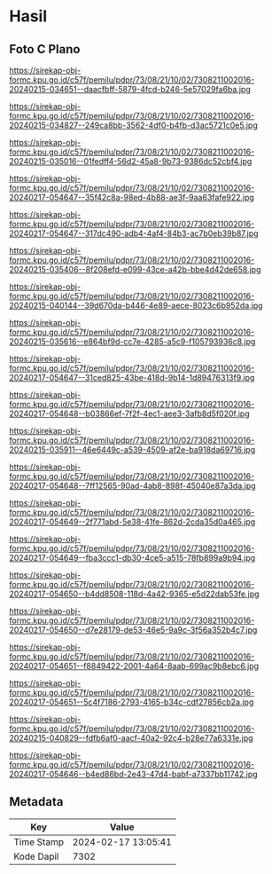 # Hasil

## Foto C Plano

https://sirekap-obj-formc.kpu.go.id/c57f/pemilu/pdpr/73/08/21/10/02/7308211002016-20240215-034651--daacfbff-5879-4fcd-b246-5e57029fa6ba.jpg

https://sirekap-obj-formc.kpu.go.id/c57f/pemilu/pdpr/73/08/21/10/02/7308211002016-20240215-034827--249ca8bb-3562-4df0-b4fb-d3ac5721c0e5.jpg

https://sirekap-obj-formc.kpu.go.id/c57f/pemilu/pdpr/73/08/21/10/02/7308211002016-20240215-035016--01fedff4-56d2-45a8-9b73-9386dc52cbf4.jpg

https://sirekap-obj-formc.kpu.go.id/c57f/pemilu/pdpr/73/08/21/10/02/7308211002016-20240217-054647--35f42c8a-98ed-4b88-ae3f-9aa63fafe922.jpg

https://sirekap-obj-formc.kpu.go.id/c57f/pemilu/pdpr/73/08/21/10/02/7308211002016-20240217-054647--317dc490-adb4-4af4-84b3-ac7b0eb39b87.jpg

https://sirekap-obj-formc.kpu.go.id/c57f/pemilu/pdpr/73/08/21/10/02/7308211002016-20240215-035406--8f208efd-e099-43ce-a42b-bbe4d42de658.jpg

https://sirekap-obj-formc.kpu.go.id/c57f/pemilu/pdpr/73/08/21/10/02/7308211002016-20240215-040144--39d670da-b446-4e89-aece-8023c6b952da.jpg

https://sirekap-obj-formc.kpu.go.id/c57f/pemilu/pdpr/73/08/21/10/02/7308211002016-20240215-035616--e864bf9d-cc7e-4285-a5c9-f105793936c8.jpg

https://sirekap-obj-formc.kpu.go.id/c57f/pemilu/pdpr/73/08/21/10/02/7308211002016-20240217-054647--31ced825-43be-418d-9b14-1d89476313f9.jpg

https://sirekap-obj-formc.kpu.go.id/c57f/pemilu/pdpr/73/08/21/10/02/7308211002016-20240217-054648--b03866ef-7f2f-4ec1-aee3-3afb8d5f020f.jpg

https://sirekap-obj-formc.kpu.go.id/c57f/pemilu/pdpr/73/08/21/10/02/7308211002016-20240215-035911--46e6449c-a539-4509-af2e-ba918da69716.jpg

https://sirekap-obj-formc.kpu.go.id/c57f/pemilu/pdpr/73/08/21/10/02/7308211002016-20240217-054648--7ff12565-90ad-4ab8-898f-45040e87a3da.jpg

https://sirekap-obj-formc.kpu.go.id/c57f/pemilu/pdpr/73/08/21/10/02/7308211002016-20240217-054649--2f771abd-5e38-41fe-862d-2cda35d0a465.jpg

https://sirekap-obj-formc.kpu.go.id/c57f/pemilu/pdpr/73/08/21/10/02/7308211002016-20240217-054649--fba3ccc1-db30-4ce5-a515-78fb899a9b94.jpg

https://sirekap-obj-formc.kpu.go.id/c57f/pemilu/pdpr/73/08/21/10/02/7308211002016-20240217-054650--b4dd8508-118d-4a42-9365-e5d22dab53fe.jpg

https://sirekap-obj-formc.kpu.go.id/c57f/pemilu/pdpr/73/08/21/10/02/7308211002016-20240217-054650--d7e28179-de53-46e5-9a9c-3f56a352b4c7.jpg

https://sirekap-obj-formc.kpu.go.id/c57f/pemilu/pdpr/73/08/21/10/02/7308211002016-20240217-054651--f8849422-2001-4a64-8aab-699ac9b8ebc6.jpg

https://sirekap-obj-formc.kpu.go.id/c57f/pemilu/pdpr/73/08/21/10/02/7308211002016-20240217-054651--5c4f7186-2793-4165-b34c-cdf27856cb2a.jpg

https://sirekap-obj-formc.kpu.go.id/c57f/pemilu/pdpr/73/08/21/10/02/7308211002016-20240215-040829--fdfb6af0-aacf-40a2-92c4-b28e77a6331e.jpg

https://sirekap-obj-formc.kpu.go.id/c57f/pemilu/pdpr/73/08/21/10/02/7308211002016-20240217-054646--b4ed86bd-2e43-47d4-babf-a7337bb11742.jpg


## Metadata

| Key        | Value               |
| ---------- | ------------------- |
| Time Stamp | 2024-02-17 13:05:41 |
| Kode Dapil | 7302                |



